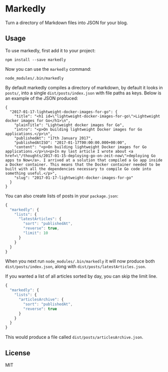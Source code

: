 # Markedly

Turn a directory of Markdown files into JSON for your blog.

## Usage

To use markedly, first add it to your project:

```
npm install --save markedly
```

Now you can use the `markedly` command:

```
node_modules/.bin/markedly
```

By default markedly compiles a directory of markdown, by default it looks in  `posts/`, into a single `dist/posts/index.json` with file paths as keys. Below is an example of the JSON produced:

```
{
  "2017-01-17-lightweight-docker-images-for-go": {
    "title": "<h1 id=\"lightweight-docker-images-for-go\">Lightweight docker images for Go</h1>\n",
    "plainTitle": "Lightweight docker images for Go",
    "intro": "<p>On building lightweight Docker images for Go applications.</p>\n",
    "publishedAt": "17th January 2017",
    "publishedAtISO": "2017-01-17T00:00:00.000+00:00",
    "content": "<p>On building lightweight Docker images for Go applications.</p>\n<p>In my last article I wrote about <a href=\"/thoughts/2017-01-15-deploying-go-on-zeit-now\">deploying Go apps to Now</a>. I arrived at a solution that compiled a Go app inside a Docker container. This means that the Docker container needed to be built with all the dependencies necessary to compile Go code into something useful.</p>",
    "slug": "2017-01-17-lightweight-docker-images-for-go"
  }
}
```

You can also create lists of posts in your `package.json`:

```js
{
  "markedly": {
    "lists": {
      "latestArticles": {
        "sort": "publishedAt",
        "reverse": true,
        "limit": 10
      }
    }
  }
}
```

When you next run `node_modules/.bin/markedly` it will now produce both `dist/posts/index.json`, along with `dist/posts/latestArticles.json`.

If you wanted a list of all articles sorted by day, you can skip the limit line.

```js
{
  "markedly": {
    "lists": {
      "articlesArchive": {
        "sort": "publishedAt",
        "reverse": true
      }
    }
  }
}
```

This would produce a file called `dist/posts/articlesArchive.json`.

## License

MIT
